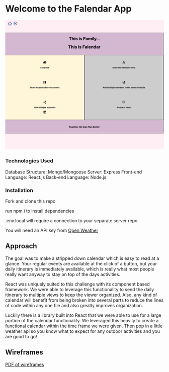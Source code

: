 # Welcome to the Falendar App

![screenshot of Falendar](public/img/FalendarScreenShot.png)

### Technologies Used
Database Structure:
    Mongo/Mongoose
Server:
    Express
Front-end Language:
    React.js
Back-end Language:
    Node.js

### Installation

Fork and clone this repo

run npm i to install dependencies

.env.local will require a connection to your separate server repo 

You will need an API key from  [Open Weather](https://openweathermap.org/api)  

## Approach

The goal was to make a stripped down calendar which is easy to read at a glance. 
Your regular events are available at the click of a button, but your daily itinerary 
is immediately available, which is really what most people really want anyway to 
stay on top of the days activities. 

React was uniquely suited to this challenge with its component based framework. We 
were able to leverage this functionality to send the daily itinerary to multiple views 
to keep the viewer organized. Also, any kind of calendar will benefit from being broken 
into several parts to reduce the lines of code within any one file and also greatly 
improves organization. 

Luckily there is a library built into React that we were able to use for a large portion 
of the calendar functionality. We leveraged this heavily to create a functional calendar 
within the time frame we were given. Then pop in a little weather api so you know what to 
expect for any outdoor activities and you are good to go!

## Wireframes

[PDF of wireframes](public/img/Group7.pdf)

